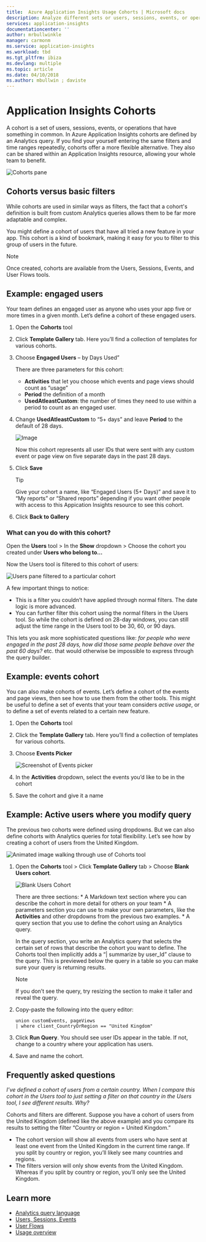 ```yaml
---
title:  Azure Application Insights Usage Cohorts | Microsoft docs
description: Analyze different sets or users, sessions, events, or operations that have something in common
services: application-insights
documentationcenter: ''
author: mrbullwinkle
manager: carmonm
ms.service: application-insights
ms.workload: tbd
ms.tgt_pltfrm: ibiza
ms.devlang: multiple
ms.topic: article
ms.date: 04/10/2018
ms.author: mbullwin ; daviste
---
```


# Application Insights Cohorts

A cohort is a set of users, sessions, events, or operations that have something in common. In Azure Application Insights cohorts are defined by an Analytics query. If you find your yourself entering the same filters and time ranges repeatedly, cohorts offer a more flexible alternative. They also can be shared within an Application Insights resource, allowing your whole team to benefit.

![Cohorts pane](.\media\app-insights-usage-cohorts\001.png)

## Cohorts versus basic filters

While cohorts are used in similar ways as filters, the fact that a cohort's definition is built from custom Analytics queries allows them to be far more adaptable and complex.

You might define a cohort of users that have all tried a new feature in your app. This cohort is a kind of bookmark, making it easy for you to filter to this group of users in the future.

> [!NOTE]
> Once created, cohorts are available from the Users, Sessions, Events, and User Flows tools.

## Example: engaged users

Your team defines an engaged user as anyone who uses your app five or more times in a given month. Let’s define a cohort of these engaged users.

1. Open the **Cohorts** tool

2. Click **Template Gallery** tab. Here you’ll find a collection of templates for various cohorts.

3. Choose **Engaged Users** – by Days Used”

    There are three parameters for this cohort:
      * **Activities** that let you choose which events and page views should count as “usage”
      * **Period** the definition of a month
      * **UsedAtleastCustom**: the number of times they need to use within a period to count as an engaged user.

4. Change **UsedAtleastCustom** to “5+ days” and leave **Period** to the default of 28 days.

    ![Image](.\media\app-insights-usage-cohorts\003.png)

    Now this cohort represents all user IDs that were sent with any custom event or page view on five separate days in the past 28 days.

5. Click **Save**

   > [!TIP]
   >  Give your cohort a name, like “Engaged Users (5+ Days)” and save it to “My reports” or “Shared reports” depending if you want other people with access to this Appication Insights resource to see this cohort.

6. Click **Back to Gallery**

### What can you do with this cohort?

Open the **Users** tool > In the **Show** dropdown > Choose the cohort you created under **Users who belong to…**

Now the Users tool is filtered to this cohort of users:

![Users pane filtered to a particular cohort](.\media\app-insights-usage-cohorts\004.png)

A few important things to notice:
   * This is a filter you couldn’t have applied through normal filters. The date logic is more advanced.
   * You can further filter this cohort using the normal filters in the Users tool. So while the cohort is defined on 28-day windows, you can still adjust the time range in the Users tool to be 30, 60, or 90 days. 

This lets you ask more sophisticated questions like: _for people who were engaged in the past 28 days, how did those same people behave over the past 60 days?_ etc. that would otherwise be impossible to express through the query builder.

## Example: events cohort

You can also make cohorts of events. Let’s define a cohort of the events and page views, then see how to use them from the other tools. This might be useful to define a set of events that your team considers _active usage_, or to define a set of events related to a certain new feature.

1. Open the **Cohorts** tool

2. Click the **Template Gallery** tab. Here you’ll find a collection of templates for various cohorts.

3. Choose **Events Picker**

    ![Screenshot of Events picker](.\media\app-insights-usage-cohorts\006.png)

4. In the **Activities** dropdown, select the events you’d like to be in the cohort
5. Save the cohort and give it a name

## Example: Active users where you modify query

The previous two cohorts were defined using dropdowns. But we can also define cohorts with Analytics queries for total flexibility. Let’s see how by creating a cohort of users from the United Kingdom.

![Animated image walking through use of Cohorts tool](.\media\app-insights-usage-cohorts\cohorts0001.gif)

1. Open the **Cohorts** tool > Click **Template Gallery** tab > Choose **Blank Users cohort**.

    ![Blank Users Cohort](.\media\app-insights-usage-cohorts\001.png)

    There are three sections:
       * A Markdown text section where you can describe the cohort in more detail for others on your team
       * A parameters section you can use to make your own parameters, like the **Activities** and other dropdowns from the previous two examples. 
       * A query section that you use to define the cohort using an Analytics query.

    In the query section, you write an Analytics query that selects the certain set of rows that describe the cohort you want to define. The Cohorts tool then implicitly adds a “| summarize by user_Id” clause to the query. This is previewed below the query in a table so you can make sure your query is returning results.

    > [!NOTE]
    > If you don’t see the query, try resizing the section to make it taller and reveal the query.

2. Copy-paste the following into the query editor:

    ```KQL
    union customEvents, pageViews
    | where client_CountryOrRegion == "United Kingdom"
    ```

3. Click **Run Query**. You should see user IDs appear in the table. If not, change to a country where your application has users.

4. Save and name the cohort.

## Frequently asked questions

_I’ve defined a cohort of users from a certain country. When I compare this cohort in the Users tool to just setting a filter on that country in the Users tool, I see different results. Why?_

Cohorts and filters are different. Suppose you have a cohort of users from the United Kingdom (defined like the above example) and you compare its results to setting the filter “Country or region = United Kingdom.”

* The cohort version will show all events from users who have sent at least one event from the United Kingdom in the current time range. If you split by country or region, you’ll likely see many countries and regions.
* The filters version will only show events from the United Kingdom. Whereas if you split by country or region, you’ll only see the United Kingdom.

## Learn more
- [Analytics query language](https://go.microsoft.com/fwlink/?linkid=856587)
- [Users, Sessions, Events](app-insights-usage-segmentation.md)
- [User Flows](app-insights-usage-flows.md)
- [Usage overview](app-insights-usage-overview.md)
